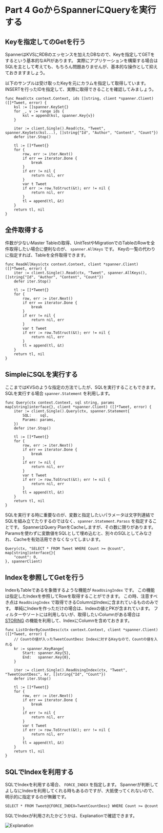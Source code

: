 # Part 4 GoからSpannerにQueryを実行する

## Keyを指定してのGetを行う

SpannerはKVSにRDBのエッセンスを加えたDBなので、Keyを指定してGETをするという基本的なAPIがあります。
実際にアプリケーションを構築する場合はSQLを主として考えても、もちろん問題ありませんが、基本的な操作として抑えておきますましょう。


以下のサンプルは受け取ったKeyを元にカラムを指定して取得しています。
INSERTを行ったIDを指定して、実際に取得できることを確認してみましょう。

```
func Read(ctx context.Context, ids []string, client *spanner.Client) ([]*Tweet, error) {
	ksl := []spanner.KeySet{}
	for _, v := range ids {
		ksl = append(ksl, spanner.Key{v})
	}

	iter := client.Single().Read(ctx, "Tweet", spanner.KeySets(ksl...), []string{"Id", "Author", "Content", "Count"})
	defer iter.Stop()

	tl := []*Tweet{}
	for {
		row, err := iter.Next()
		if err == iterator.Done {
			break
		}
		if err != nil {
			return nil, err
		}
		var t Tweet
		if err := row.ToStruct(&t); err != nil {
			return nil, err
		}
		tl = append(tl, &t)
	}
	return tl, nil
}
```

## 全件取得する

件数が少ないMaster Tableの取得、UnitTestやMigrationでのTableのRowを全件取得したい場合に便利なのが、 `spanner.AllKeys` です。
Keyの一覧の代わりに指定すれば、Tableを全件取得できます。 

```
func ReadAllKeys(ctx context.Context, client *spanner.Client) ([]*Tweet, error) {
	iter := client.Single().Read(ctx, "Tweet", spanner.AllKeys(), []string{"Id", "Author", "Content", "Count"})
	defer iter.Stop()

	tl := []*Tweet{}
	for {
		row, err := iter.Next()
		if err == iterator.Done {
			break
		}
		if err != nil {
			return nil, err
		}
		var t Tweet
		if err := row.ToStruct(&t); err != nil {
			return nil, err
		}
		tl = append(tl, &t)
	}
	return tl, nil
}
```

## SimpleにSQLを実行する

ここまではKVSのような指定の方法でしたが、SQLを実行することもできます。
SQLを実行する場合 `spanner.Statement` を利用します。

```
func Query(ctx context.Context, sql string, params map[string]interface{}, client *spanner.Client) ([]*Tweet, error) {
	iter := client.Single().Query(ctx, spanner.Statement{
		SQL:    sql,
		Params: params,
	})
	defer iter.Stop()

	tl := []*Tweet{}
	for {
		row, err := iter.Next()
		if err == iterator.Done {
			break
		}
		if err != nil {
			return nil, err
		}
		var t Tweet
		if err := row.ToStruct(&t); err != nil {
			return nil, err
		}
		tl = append(tl, &t)
	}
	return tl, nil
}
```

SQLを実行する時に重要なのが、変数と指定したいパラメータは文字列連結でSQLを組み立てたりするのではなく、`spanner.Statement.Parass` を指定することです。
SpannerはQuery PlanをCacheしますが、その数に限りがあります。
Paramsを使わずに変数値をSQLとして埋め込むと、別々のSQLとしてみなされ、Cacheを有効活用できなくなってしまいます。

```
Query(ctx, "SELECT * FROM Tweet WHERE Count >= @count", map[string]interface{}{
    "count": 0,
}, spannerClient)
```

## Indexを参照してGetを行う

IndexもTableであるを象徴するような機能が `ReadUsingIndex` です。
この機能は指定したIndexを参照してRowを取得することができます。
この時、注意すべき点は `ReadUsingIndex` で取得できるColumnはIndexに含まれているもののみです。
単純にIndexを作っただけの場合は、Indexの値とPKが含まれています。
フィルターやソートには利用しないが、取得したいColumnがある場合は [STORING](https://cloud.google.com/spanner/docs/secondary-indexes#storing_clause) の機能を利用して、IndexにColumnを含めておきます。

```
func ListOrderByCountDesc(ctx context.Context, client *spanner.Client) ([]*Tweet, error) {
	// Countの値が入ったTweetCountDesc Indexに対するKeyなので、Countの値を入れる
	kr := spanner.KeyRange{
		Start: spanner.Key{5},
		End:   spanner.Key{0},
	}

	iter := client.Single().ReadUsingIndex(ctx, "Tweet", "TweetCountDesc", kr, []string{"Id", "Count"})
	defer iter.Stop()

	tl := []*Tweet{}
	for {
		row, err := iter.Next()
		if err == iterator.Done {
			break
		}
		if err != nil {
			return nil, err
		}
		var t Tweet
		if err := row.ToStruct(&t); err != nil {
			return nil, err
		}
		tl = append(tl, &t)
	}
	return tl, nil
}
```

## SQLでIndexを利用する

SQLでIndexを利用する場合、 `FORCE_INDEX` を指定します。
Spannerが判断してよしなにIndexを利用してくれる時もあるのですが、大抵使ってくれないので、明示的に指定するのが無難です。

```
SELECT * FROM Tweet@{FORCE_INDEX=TweetCountDesc} WHERE Count >= @count
```

SQLでIndexが利用されたかどうかは、Explanationで確認できます。

![Explanation](https://github.com/sinmetal/hello_spanner/blob/master/part4/spanner_explanation.png)